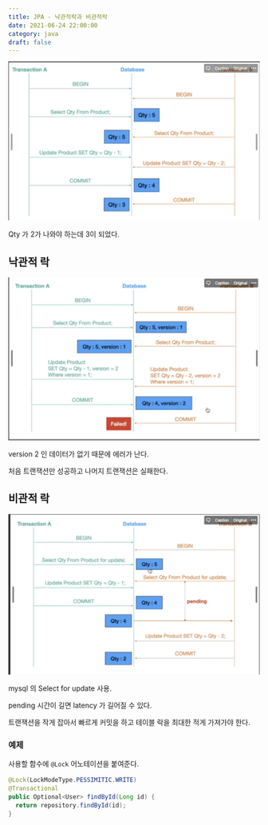 ```yaml
---
title: JPA - 낙관적락과 비관적락
date: 2021-06-24 22:00:00
category: java
draft: false
---
```


![](./images/jpa_lock1.png)

Qty 가 2가 나와야 하는데 3이 되었다.

## 낙관적 락

![](./images/jpa_lock2.png)

version 2 인 데이터가 없기 때문에 에러가 난다.

처음 트랜잭션만 성공하고 나머지 트랜잭션은 실패한다.

## 비관적 락

![](./images/jpa_lock3.png)

mysql 의 Select for update 사용.

pending 시간이 길면 latency 가 길어질 수 있다.

트랜잭션을 작게 잡아서 빠르게 커밋을 하고 테이블 락을 최대한 적게 가져가야 한다.

### 예제

사용할 함수에 `@Lock` 어노테이션을 붙여준다.

```java
@Lock(LockModeType.PESSIMITIC.WRITE)
@Transactional
public Optional<User> findById(Long id) {
  return repository.findById(id);
}
```
